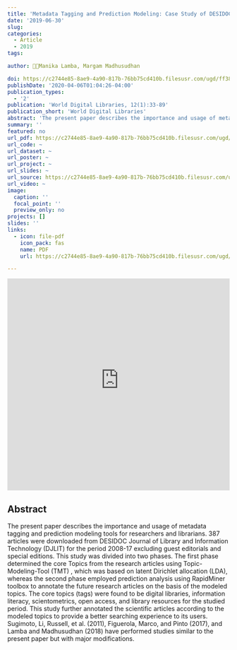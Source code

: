 ```yaml
---
title: 'Metadata Tagging and Prediction Modeling: Case Study of DESIDOC Journal of Library and Information Technology (2008–17)'
date: '2019-06-30'
slug:
categories:
  - Article
  - 2019
tags:

author: 👩‍🔬Manika Lamba, Margam Madhusudhan

doi: https://c2744e85-8ae9-4a90-817b-76bb75cd410b.filesusr.com/ugd/ff38f5_e0ce908404a84502be3423a295797448.pdf
publishDate: '2020-04-06T01:04:26-04:00'
publication_types:
  - '2'
publication: 'World Digital Libraries, 12(1):33-89'
publication_short: 'World Digital Libraries'
abstract: 'The present paper describes the importance and usage of metadata tagging and prediction modeling tools for researchers and librarians. 387 articles were downloaded from DESIDOC Journal of Library and Information Technology (DJLIT) for the period 2008-17 excluding guest editorials and special editions. This study was divided into two phases. The first phase determined the core Topics from the research articles using Topic-Modeling-Tool (TMT) , which was based on latent Dirichlet allocation (LDA), whereas the second phase employed prediction analysis using RapidMiner toolbox to annotate the future research articles on the basis of the modeled topics. The core topics (tags) were found to be digital libraries, information literacy, scientometrics, open access, and library resources for the studied period. This study further annotated the scientific articles according to the modeled topics to provide a better searching experience to its users. Sugimoto, Li, Russell, et al. (2011), Figuerola, Marco, and Pinto (2017), and Lamba and Madhusudhan (2018) have performed studies similar to the present paper but with major modifications.'
summary: ''
featured: no
url_pdf: https://c2744e85-8ae9-4a90-817b-76bb75cd410b.filesusr.com/ugd/ff38f5_e0ce908404a84502be3423a295797448.pdf
url_code: ~
url_dataset: ~
url_poster: ~
url_project: ~
url_slides: ~
url_source: https://c2744e85-8ae9-4a90-817b-76bb75cd410b.filesusr.com/ugd/ff38f5_e0ce908404a84502be3423a295797448.pdf
url_video: ~
image:
  caption: ''
  focal_point: ''
  preview_only: no
projects: []
slides: ''
links:
  - icon: file-pdf
    icon_pack: fas
    name: PDF
    url: https://c2744e85-8ae9-4a90-817b-76bb75cd410b.filesusr.com/ugd/ff38f5_e0ce908404a84502be3423a295797448.pdf

---
```

<iframe src="https://c2744e85-8ae9-4a90-817b-76bb75cd410b.filesusr.com/ugd/ff38f5_e0ce908404a84502be3423a295797448.pdf" width="100%" height="480" seamless="seamless" scrolling="no" frameBorder="0" allowFullScreen></iframe>

## Abstract
The present paper describes the importance and usage of metadata tagging and prediction modeling tools for researchers and librarians. 387 articles were downloaded from DESIDOC Journal of Library and Information Technology (DJLIT) for the period 2008-17 excluding guest editorials and special editions. This study was divided into two phases. The first phase determined the core Topics from the research articles using Topic-Modeling-Tool (TMT) , which was based on latent Dirichlet allocation (LDA), whereas the second phase employed prediction analysis using RapidMiner toolbox to annotate the future research articles on the basis of the modeled topics. The core topics (tags) were found to be digital libraries, information literacy, scientometrics, open access, and library resources for the studied period. This study further annotated the scientific articles according to the modeled topics to provide a better searching experience to its users. Sugimoto, Li, Russell, et al. (2011), Figuerola, Marco, and Pinto (2017), and Lamba and Madhusudhan (2018) have performed studies similar to the present paper but with major modifications.
